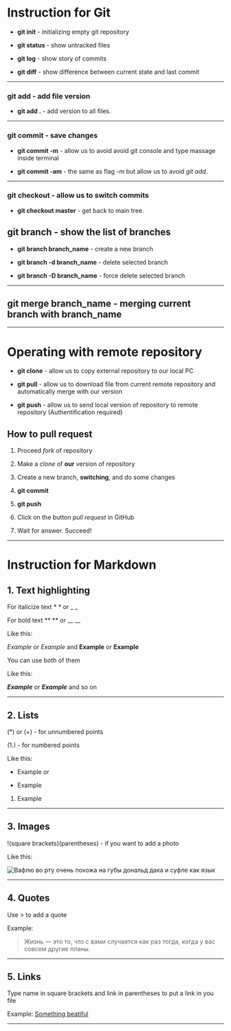 # Instruction for Git

* **git init** - initializing empty git repository

* __git status__ - show untracked files

* __git log__ - show story of commits

* __git diff__ - show difference between current state and last commit

---

### __git add__ - add file version

* __git add .__ - add version to all files.

---

### __git commit__ - save changes

* __git commit -m__ - allow us to avoid avoid git console and type massage inside terminal

* __git commit -am__ - the same as flag -m but allow us to avoid _git add_.

---

### __git checkout__ - allow us to switch commits

* __git checkout master__ - get back to main tree.

## __git branch__ - show the list of branches

* __git branch branch_name__ - create a new branch

* __git branch -d branch_name__ - delete selected branch

* __git branch -D branch_name__ - force delete selected branch

---

## __git merge branch_name__ - merging current branch with branch_name

---

# Operating with remote repository

* __git clone__ - allow us to copy external repository to our local PC

* __git pull__ - allow us to download file from current remote repository and automatically merge with our version

* __git push__ - allow us to send local version of repository to remote repository (Authentification required)

## How to pull request

1. Proceed *fork* of repository

2. Make a *clone* of **our** version of repository

3. Create a new branch, __switching__, and do some changes

4. __git commit__

5. __git push__

6. Click on the button *pull request* in GitHub

7. Wait for answer. Succeed!

---

# Instruction for Markdown

## 1. __Text highlighting__

For italicize text * * or _ _

For bold text ** ** or __ __

Like this: 

*Example* or _Example_ and **Example** or __Example__

You can use both of them

Like this:

_**Example**_ or *__Example__* and so on

---

## 2. __Lists__
(*) or (+) - for unnumbered points 

(1.) - for numbered points 

Like this:

* Example or 
+ Example

1. Example

---

## 3. __Images__

!(square brackets)(parentheses) - if you want to add a photo 

Like this:

![Вафлю во рту очень похожа на губы дональд дака и суфле как язык](donald_duck.jpg)

---

## 4. __Quotes__

Use > to add a quote

Example:

>Жизнь — это то, что с вами случается как раз тогда, когда у вас совсем другие планы.

---

## 5. __Links__

Type name in square brackets and link in parentheses to put a link in you file

Example: [Something beatiful](https://www.youtube.com/watch?v=wPT4UizFUEY)

---


